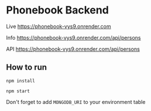 # Phonebook Backend

Live <https://phonebook-vys9.onrender.com>

Info <https://phonebook-vys9.onrender.com/api/persons>

API <https://phonebook-vys9.onrender.com/api/persons>

## How to run

`npm install`

`npm start`

Don't forget to add `MONGODB_URI` to your environment table
